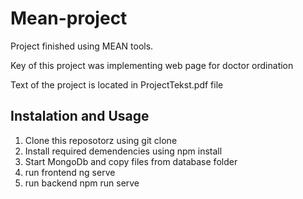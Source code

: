 # Mean-project

Project finished using MEAN tools.

Key of this project was implementing web page for doctor ordination

Text of the project is located in ProjectTekst.pdf file

## Instalation and Usage 


1. Clone this reposotorz using git clone
2. Install required demendencies using npm install
3. Start MongoDb and copy files from database folder
4. run frontend ng serve
5. run backend npm run serve
